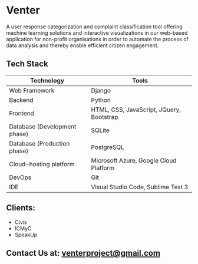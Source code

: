 # Venter

A user response categorization and complaint classification tool offering machine learning solutions and interactive visualizations in our web-based application for non-profit organisations in order to automate the process of data analysis and thereby enable efficient citizen engagement.

## Tech Stack
| Technology                      | Tools  |
| --------                        | -----  |
| Web Framework			              | Django |
| Backend				                  | Python |
| Frontend				                | HTML, CSS, JavaScript, JQuery, Bootstrap |
| Database (Development phase)	  | SQLite |
| Database (Production phase)	    | PostgreSQL |
| Cloud-hosting platform		      | Microsoft Azure, Google Cloud Platform |
| DevOps				                  | Git |
| IDE					                    | Visual Studio Code, Sublime Text 3 |

## Clients:
* Civis
* ICMyC
* SpeakUp

## Contact Us at: venterproject@gmail.com
